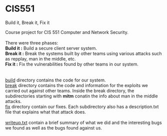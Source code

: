 # CIS551
Build it, Break it, Fix it

Course project for CIS 551 Computer and Network Security. </br>
</br>
There were three phases: </br>
**Build it :** Build a secure client server system. </br>
**Break it :** Break the systems built by other teams using various attacks such as repplay, man in the middle, etc. </br>
**Fix it   :** Fix the vulnerabilities found by other teams in our system. </br>
</br>
</br>
[build](build) directory contains the code for our system. </br>
[break](break) directory contains the code and information for the exploits we carried out against other teams. Inside the break directory, the subdirectories starting with **mitm** conatin the info about man in the middle attacks. </br>
[fix](fix) directory contain our fixes. Each subdirectory also has a description.txt file that explains what that attack does. </br>
</br>
[writeup.txt](writeup.txt) contain a brief summary of what we did and the interesting bugs we found as well as the bugs found against us.
